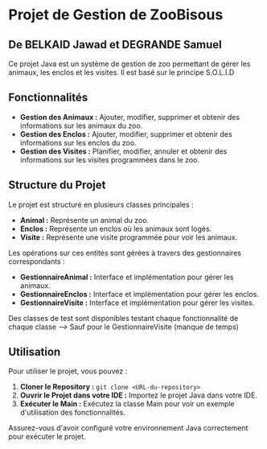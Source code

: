 # Projet de Gestion de ZooBisous

## De BELKAID Jawad et DEGRANDE Samuel

Ce projet Java est un système de gestion de zoo permettant de gérer les animaux, les enclos et les visites. Il est basé sur le principe S.O.L.I.D

## Fonctionnalités

- **Gestion des Animaux :** Ajouter, modifier, supprimer et obtenir des informations sur les animaux du zoo.
- **Gestion des Enclos :** Ajouter, modifier, supprimer et obtenir des informations sur les enclos du zoo.
- **Gestion des Visites :** Planifier, modifier, annuler et obtenir des informations sur les visites programmées dans le zoo.

## Structure du Projet

Le projet est structuré en plusieurs classes principales :

- **Animal :** Représente un animal du zoo.
- **Enclos :** Représente un enclos où les animaux sont logés.
- **Visite :** Représente une visite programmée pour voir les animaux.

Les opérations sur ces entités sont gérées à travers des gestionnaires correspondants :

- **GestionnaireAnimal :** Interface et implémentation pour gérer les animaux.
- **GestionnaireEnclos :** Interface et implémentation pour gérer les enclos.
- **GestionnaireVisite :** Interface et implémentation pour gérer les visites.

Des classes de test sont disponibles testant chaque fonctionnalité de chaque classe 
--> Sauf pour le GestionnaireVisite (manque de temps) 

## Utilisation

Pour utiliser le projet, vous pouvez :

1. **Cloner le Repository :** `git clone <URL-du-repository>`
2. **Ouvrir le Projet dans votre IDE :** Importez le projet Java dans votre IDE.
3. **Exécuter le Main :** Exécutez la classe Main pour voir un exemple d'utilisation des fonctionnalités.


Assurez-vous d'avoir configuré votre environnement Java correctement pour exécuter le projet.


